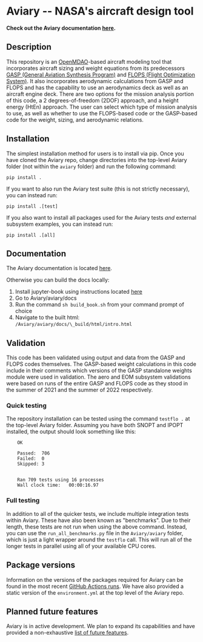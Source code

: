 # Aviary -- NASA's aircraft design tool

**Check out the Aviary documentation [here](https://openmdao.github.io/Aviary/intro.html).**

## Description

This repository is an [OpenMDAO](https://openmdao.org/)-based aircraft modeling tool that incorporates aircraft sizing and weight equations from its predecessors [GASP (General Aviation Synthesis Program)](https://ntrs.nasa.gov/api/citations/19810010563/downloads/19810010563.pdf) and [FLOPS (Flight Optimization System)](https://software.nasa.gov/software/LAR-18934-1).
It also incorporates aerodynamic calculations from GASP and FLOPS and has the capability to use an aerodynamics deck as well as an aircraft engine deck.
There are two options for the mission analysis portion of this code, a 2 degrees-of-freedom (2DOF) approach, and a height energy (HtEn) approach.
The user can select which type of mission analysis to use, as well as whether to use the FLOPS-based code or the GASP-based code for the weight, sizing, and aerodynamic relations.

## Installation

The simplest installation method for users is to install via pip.
Once you have cloned the Aviary repo, change directories into the top-level Aviary folder (not within the `aviary` folder) and run the following command:

    pip install .

If you want to also run the Aviary test suite (this is not strictly necessary), you can instead run:

    pip install .[test]

If you also want to install all packages used for the Aviary tests _and_ external subsystem examples, you can instead run:

    pip install .[all]

## Documentation

The Aviary documentation is located [here](https://openmdao.github.io/Aviary/intro.html).

Otherwise you can build the docs locally:

1. Install jupyter-book using instructions located [here](https://jupyterbook.org/en/stable/start/overview.html
)
2. Go to Aviary/aviary/docs
3. Run the command `sh build_book.sh` from your command prompt of choice
4. Navigate to the built html: `/Aviary/aviary/docs/\_build/html/intro.html`

## Validation

This code has been validated using output and data from the GASP and FLOPS codes themselves. The GASP-based weight calculations in this code include in their comments which versions of the GASP standalone weights module were used in validation. The aero and EOM subsystem validations were based on runs of the entire GASP and FLOPS code as they stood in the summer of 2021 and the summer of 2022 respectively.

### Quick testing

The repository installation can be tested using the command ``testflo .`` at the top-level Aviary folder. Assuming you have both SNOPT and IPOPT installed, the output should look something like this:

        OK

        Passed:  706
        Failed:  0
        Skipped: 3


        Ran 709 tests using 16 processes
        Wall clock time:   00:00:16.97

### Full testing

In addition to all of the quicker tests, we include multiple integration tests within Aviary.
These have also been known as "benchmarks".
Due to their length, these tests are not run when using the above command.
Instead, you can use the `run_all_benchmarks.py` file in the `Aviary/aviary` folder, which is just a light wrapper around the `testflo` call.
This will run all of the longer tests in parallel using all of your available CPU cores.

## Package versions

Information on the versions of the packages required for Aviary can be found in the most recent [GitHub Actions runs](https://github.com/OpenMDAO/Aviary/actions).
We have also provided a static version of the `environment.yml` at the top level of the Aviary repo.

## Planned future features

Aviary is in active development.
We plan to expand its capabilities and have provided a non-exhaustive [list of future features](https://openmdao.github.io/Aviary/misc_resources/planned_future_features.html).